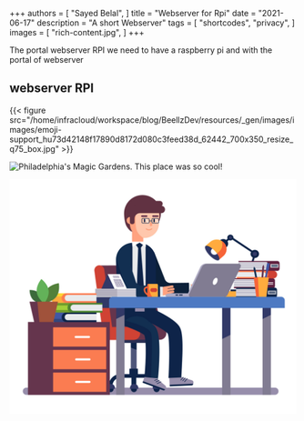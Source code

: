 +++
authors = [
    "Sayed Belal",
]
title = "Webserver for Rpi"
date = "2021-06-17"
description = "A short Webserver"
tags = [
    "shortcodes",
    "privacy",
]
images = [
    "rich-content.jpg",
]
+++


The portal webserver RPI we need to have  a raspberry pi and with the portal of webserver

## webserver RPI

{{< figure src="/home/infracloud/workspace/blog/BeellzDev/resources/_gen/images/images/emoji-support_hu73d42148f17890d8172d080c3feed38d_62442_700x350_resize_q75_box.jpg" >}}

![Philadelphia's Magic Gardens. This place was so cool!](../static/images/homepage-image.jpg "Philadelphia's Magic Gardens")

<img src="./static/images/homepage-image.jpg">
